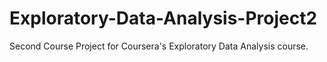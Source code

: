 # Exploratory-Data-Analysis-Project2
Second Course Project for Coursera's Exploratory Data Analysis course.
